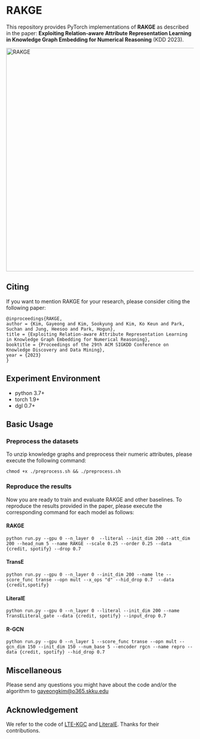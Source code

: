 # RAKGE
This repository provides PyTorch implementations of **RAKGE** as described in the paper: **Exploiting Relation-aware Attribute Representation Learning in Knowledge Graph Embedding for Numerical Reasoning** (KDD 2023).


<img width="600" alt="RAKGE" src="https://github.com/learndatalab/RAKGE/assets/116534675/2330257f-ea83-4a99-bd0d-cc754dcddb27">

## Citing
If you want to mention RAKGE for your research, please consider citing the following paper:

    @inproceedings{RAKGE,
    author = {Kim, Gayeong and Kim, Sookyung and Kim, Ko Keun and Park, Suchan and Jung, Heesoo and Park, Hogun},
    title = {Exploiting Relation-aware Attribute Representation Learning in Knowledge Graph Embedding for Numerical Reasoning},
    booktitle = {Proceedings of the 29th ACM SIGKDD Conference on Knowledge Discovery and Data Mining},
    year = {2023}
    }



## Experiment Environment
- python 3.7+
- torch 1.9+
- dgl 0.7+ 


## Basic Usage

### Preprocess the datasets
To unzip knowledge graphs and preprocess their numeric attributes, please execute the following command:

    chmod +x ./preprocess.sh && ./preprocess.sh

### Reproduce the results
Now you are ready to train and evaluate RAKGE and other baselines. To reproduce the results provided in the paper, please execute the corresponding command for each model as follows:

#### RAKGE
    python run.py --gpu 0 --n_layer 0  --literal --init_dim 200 --att_dim 200 --head_num 5 --name RAKGE --scale 0.25 --order 0.25 --data {credit, spotify} --drop 0.7 

#### TransE
    python run.py --gpu 0 --n_layer 0 --init_dim 200 --name lte --score_func transe --opn mult --x_ops "d" --hid_drop 0.7  --data {credit,spotify}
    
#### LiteralE
    python run.py --gpu 0 --n_layer 0 --literal --init_dim 200 --name TransELiteral_gate --data {credit, spotify} --input_drop 0.7 

#### R-GCN
    python run.py --gpu 0 --n_layer 1 --score_func transe --opn mult --gcn_dim 150 --init_dim 150 --num_base 5 --encoder rgcn --name repro --data {credit, spotify} --hid_drop 0.7







## Miscellaneous
Please send any questions you might have about the code and/or the algorithm to gayeongkim@o365.skku.edu



## Acknowledgement
We refer to the code of [LTE-KGC](https://github.com/MIRALab-USTC/GCN4KGC) and [LiteralE](https://github.com/SmartDataAnalytics/LiteralE). Thanks for their contributions.
